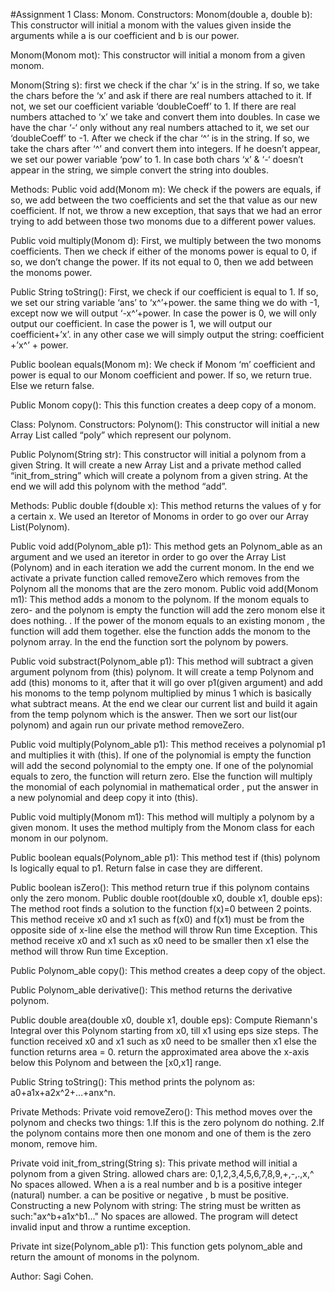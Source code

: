 #Assignment 1
Class: Monom.
Constructors:
Monom(double a, double b):
This constructor will initial a monom with the values given inside the arguments while a is our coefficient and b is our power.

Monom(Monom mot):
This constructor will initial a monom from a given monom.

Monom(String s): 
first we check if the char ‘x’ is in the string. If so, we take the chars before the ‘x’ and ask if there are real numbers attached to it. If not, we set our coefficient variable ‘doubleCoeff’ to 1. If there are real numbers attached to ‘x’ we take and convert them into doubles.  In case we have the char ‘-‘ only without any real numbers attached to it, we set our ‘doubleCoeff’ to -1. After we check if the char ‘^’ is in the string. If so, we take the chars after ‘^’ and convert them into integers. If he doesn’t appear, we set our power variable ‘pow’ to 1. In case both chars ‘x’ & ‘-‘ doesn’t appear in the string, we simple convert the string into doubles.

Methods:
Public void add(Monom m):
We check if the powers are equals, if so, we add between the two coefficients and set the that value as our new coefficient.
If not, we throw a new exception, that says that we had an error trying to add between those two monoms due to a different power values.

Public void multiply(Monom d):
First, we multiply between the two monoms coefficients.
Then we check if either of the monoms power is equal to 0, if so, we don’t change the power. If its not equal to 0, then we add between the monoms power.




Public String toString():
First, we check if our coefficient is equal to 1. If so, we set our string variable ‘ans’ to ‘x^’+power. the same thing we do with 
-1, except now we will output ‘-x^’+power. In case the power is 0, we will only output our coefficient. In case the power is 1, we will output our coefficient+’x’. in any other case we will simply output the string: coefficient +’x^’ + power.

Public boolean equals(Monom m):
We check if Monom ‘m’ coefficient and power is equal to our Monom coefficient and power. If so, we return true. Else we return false.

Public Monom copy():
This this function creates a deep copy of a monom.

Class: Polynom.
Constructors:
Polynom():
This constructor will initial a new Array List  called “poly” which represent our polynom.

Public Polynom(String str):
This constructor will initial a polynom from a given String. It will create a new Array List and a private method called “init_from_string” which will create a polynom from a given string. At the end we will add this polynom with the method “add”.

Methods:
Public double f(double x):
This method returns the values of y for a certain x.
We used an Iteretor of Monoms in order to go over our Array List(Polynom).

Public void add(Polynom_able p1):
This method gets an Polynom_able as an argument and we used an iteretor in order to go over the Array List (Polynom) and in each iteration we add the current monom.
In the end we activate a private function called removeZero which removes from the Polynom all the monoms that are the zero monom.
Public void add(Monom m1):
This method adds a monom to the polynom. If the monom equals to zero- and
the polynom is empty the function will add the zero monom else it does
nothing. . If the power of the monom equals to an existing monom , the
function will add them together. else the function adds the monom to the
polynom array. In the end the function sort the polynom by powers.

Public void substract(Polynom_able p1):
This method will subtract a given argument polynom from (this) polynom.
It will create a temp Polynom and add (this) monoms to it, after that it will go over p1(given argument) and add his monoms to the temp polynom multiplied by minus 1 which is basically what subtract means. 
At the end we clear our current list and build it again from the temp polynom which is the answer. Then we sort our list(our polynom) and again run our private method removeZero.

Public void multiply(Polynom_able p1):
This method receives a polynomial p1 and multiplies it with (this). If one of the polynomial is empty the function will add the second polynomial to the empty one. If one of the polynomial equals to zero, the function will return zero. Else the function will multiply the monomial of each polynomial in mathematical order , put the answer in a new polynomial and deep copy it into (this).

Public void multiply(Monom m1):
This method will multiply a polynom by a given monom.
It uses the method multiply from the Monom class for each monom in our polynom.

Public boolean equals(Polynom_able p1):
This method test if (this) polynom Is logically equal to p1.
Return false in case they are different.

Public boolean isZero():
This method return true if this polynom contains only the zero monom.
Public double root(double x0, double x1, double eps):
The method root finds a solution to the function f(x)=0 between 2 points.
This method receive x0 and x1 such as f(x0) and f(x1) must be from the opposite side of x-line else the method will throw Run time Exception. This method receive   x0 and x1 such as x0 need to be smaller then x1 else the method will throw Run time Exception.

Public Polynom_able copy():
This method creates a deep copy of the object.

Public Polynom_able derivative():
This method returns the derivative polynom.

Public double area(double x0, double x1, double eps):
Compute Riemann's Integral over this Polynom starting from x0, till x1 using
eps size steps. The function received x0 and x1 such as x0 need to be smaller
then x1 else the function returns area = 0. return the approximated area above the x-axis below this Polynom and between the [x0,x1] range.

Public String toString():
This method prints the polynom as: a0+a1x+a2x^2+…+anx^n.

Private Methods:
Private void removeZero():
This method moves over the polynom and checks two things:
1.If this is the zero polynom do nothing.
2.If the polynom contains more then one monom and one of them is the zero monom, remove him.

Private void init_from_string(String s):
This private method will initial a polynom from a given String. allowed chars are: 0,1,2,3,4,5,6,7,8,9,+,-,.,x,^ No spaces allowed. When a is a real number and b is a positive integer (natural) number. a can be positive or negative , b must be
positive. Constructing a new Polynom with string: The string must be written as such:"ax^b+a1x^b1..." No spaces are allowed. The program will detect invalid input and throw a runtime exception.

Private int size(Polynom_able p1):
This function gets polynom_able and return the amount of monoms in the polynom.

Author: Sagi Cohen.
